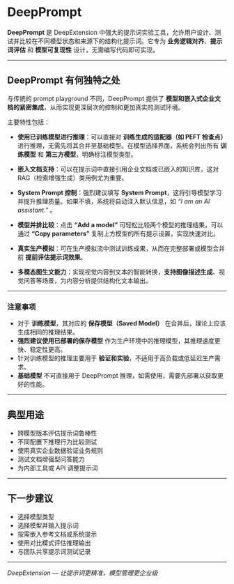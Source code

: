 # DeepPrompt

**DeepPrompt** 是 DeepExtension 中强大的提示词实验工具，允许用户设计、测试并比较在不同模型状态和来源下的结构化提示词。它专为 **业务逻辑对齐**、**提示词评估** 和 **模型可复现性** 设计，无需编写代码即可实现。

---

## DeepPrompt 有何独特之处

与传统的 prompt playground 不同，DeepPrompt 提供了 **模型和嵌入式企业文档的紧密集成**，从而实现更深层次的控制和更加真实的测试环境。

主要特性包括：

- **使用已训练模型进行推理**：可以直接对 **训练生成的适配器（如 PEFT 检查点）** 进行推理，无需先将其合并至基础模型。在模型选择界面，系统会列出所有 **训练模型** 和 **第三方模型**，明确标注模型类型。

- **嵌入文档支持**：可以在提示词中直接引用企业文档或已嵌入的知识库，这对 RAG（检索增强生成）类用例尤为重要。

- **System Prompt 控制**：强烈建议填写 **System Prompt**，这将引导模型学习并提升推理质量。如果不填，系统将自动注入默认信息，如 *“I am an AI assistant.”* 。

- **模型并排比较**：点击 **“Add a model”** 可轻松比较两个模型的推理结果，可以通过 **“Copy parameters”** 复制上方模型的所有提示设置，实现快速对比。

- **真实生产模拟**：可在生产模拟流中测试训练成果，从而在完整部署或模型合并前 **提前评估提示词效果**。

- **多模态图生文能力**：实现视觉内容到文本的智能转换，**支持图像描述生成**、视觉问答等场景，为内容分析提供结构化文本输出。

---

### 注意事项

- 对于 **训练模型**，其对应的 **保存模型（Saved Model）** 在合并后，理论上应该生成相同的推理结果。
- **强烈建议使用已部署的保存模型** 作为生产环境中的推理模型，其推理速度更快、稳定性更高。
- 针对训练模型的推理主要用于 **验证和实验**，不适用于高负载或低延迟生产需求。
- **基础模型** 不可直接用于 DeepPrompt 推理，如需使用，需要先部署以获取更好的性能。

---

## 典型用途

- 跨模型版本评估提示词鲁棒性  
- 不同配置下推理行为比较测试 
- 使用真实企业数据验证业务规则  
- 测试文档增强型问答能力  
- 为内部工具或 API 调整提示词

---

## 下一步建议

- 选择模型类型
- 选择模型并输入提示词  
- 按需嵌入参考文档或系统提示  
- 使用对比模式评估推理输出  
- 与团队共享提示词测试记录

---

*DeepExtension — 让提示词更精准，模型管理更企业级*